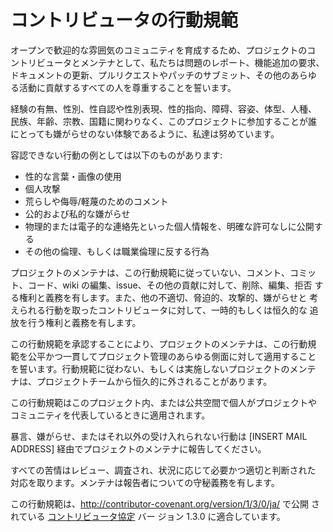 # コントリビュータの行動規範

オープンで歓迎的な雰囲気のコミュニティを育成するため、プロジェクトのコ
ントリビュータとメンテナとして、私たちは問題のレポート、機能追加の要求、
ドキュメントの更新、プルリクエストやパッチのサブミット、その他のあらゆ
る活動に貢献するすべての人を尊重することを誓います。

経験の有無、性別、性自認や性別表現、性的指向、障碍、容姿、体型、人種、
民族、年齢、宗教、国籍に関わりなく、このプロジェクトに参加することが誰
にとっても嫌がらせのない体験であるように、私達は努めています。

容認できない行動の例としては以下のものがあります:

* 性的な言葉・画像の使用
* 個人攻撃
* 荒らしや侮辱/軽蔑のためのコメント
* 公的および私的な嫌がらせ
* 物理的または電子的な連絡先といった個人情報を、明確な許可なしに公開する
* その他の倫理、もしくは職業倫理に反する行為

プロジェクトのメンテナは、この行動規範に従っていない、コメント、コミッ
ト、コード、wiki の編集、issue、その他の貢献に対して、削除、編集、拒否
する権利と義務を有します。また、他の不適切、脅迫的、攻撃的、嫌がらせと
考えられる行動を取ったコントリビュータに対して、一時的もしくは恒久的な
追放を行う権利と義務を有します。

この行動規範を承認することにより、プロジェクトのメンテナは、この行動規
範を公平かつ一貫してプロジェクト管理のあらゆる側面に対して適用すること
を誓います。行動規範に従わない、もしくは実施しないプロジェクトのメンテ
ナは、プロジェクトチームから恒久的に外されることがあります。

この行動規範はこのプロジェクト内、または公共空間で個人がプロジェクトや
コミュニティを代表しているときに適用されます。

暴言、嫌がらせ、またはそれ以外の受け入れられない行動は
[INSERT MAIL ADDRESS] 経由でプロジェクトのメンテナに報告してください。

すべての苦情はレビュー、調査され、状況に応じて必要かつ適切と判断された
対応を取ります。メンテナは報告者についての守秘義務を有します。

この行動規範は、http://contributor-covenant.org/version/1/3/0/ja/ で公開
されている [コントリビュータ協定](http://contributor-covenant.org) バー
ジョン 1.3.0 に適合しています。
